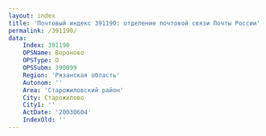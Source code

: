 ```yaml
---
layout: index
title: 'Почтовый индекс 391190: отделение почтовой связи Почты России'
permalink: /391190/
data:
    Index: 391190
    OPSName: Вороново
    OPSType: О
    OPSSubm: 390099
    Region: 'Рязанская область'
    Autonom: ''
    Area: 'Старожиловский район'
    City: Старожилово
    City1: ''
    ActDate: '20030604'
    IndexOld: ''
---
```

